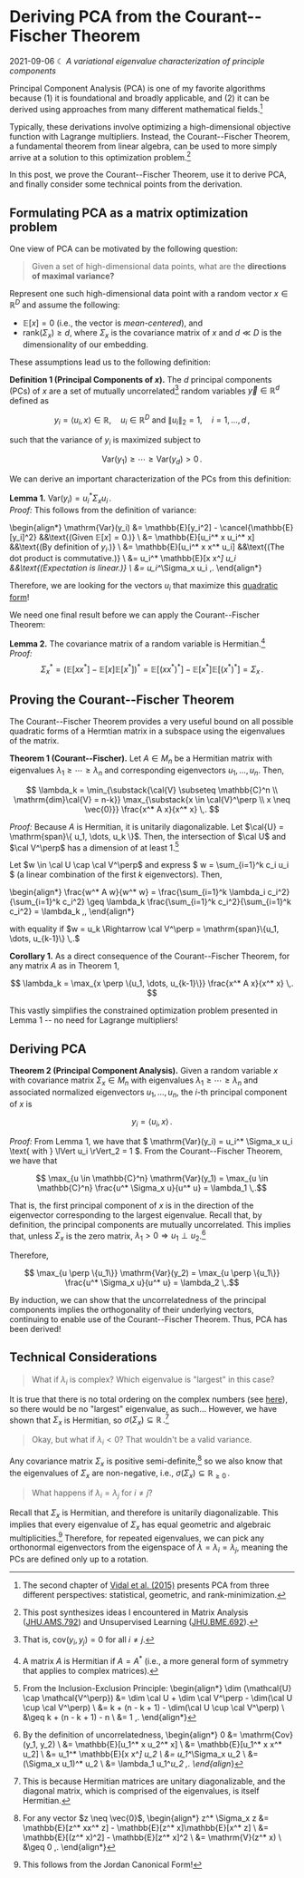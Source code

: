 # Deriving PCA from the Courant--Fischer Theorem
2021-09-06 ☾ *A variational eigenvalue characterization of principle components*

Principal Component Analysis (PCA) is one of my favorite algorithms because (1) it is foundational and broadly applicable, and (2) it can be derived using approaches from many different mathematical fields.[^1]

[^1]: The second chapter of [Vidal et al. (2015)](https://link.springer.com/content/pdf/10.1007/978-0-387-87811-9.pdf) presents PCA from three different perspectives: statistical, geometric, and rank-minimization.

Typically, these derivations involve optimizing a high-dimensional objective function with Lagrange multipliers. Instead, the Courant--Fischer Theorem, a fundamental theorem from linear algebra, can be used to more simply arrive at a solution to this optimization problem.[^2]

[^2]: This post synthesizes ideas I encountered in Matrix Analysis ([JHU.AMS.792](https://www.amazon.com/Matrix-Analysis-Second-Roger-Horn/dp/0521548233)) and Unsupervised Learning ([JHU.BME.692](http://www.vision.jhu.edu/teaching/learning/learning17/)).

In this post, we prove the Courant--Fischer Theorem, use it to derive PCA, and finally consider some technical points from the derivation.

## Formulating PCA as a matrix optimization problem

One view of PCA can be motivated by the following question:

> Given a set of high-dimensional data points, what are the **directions of maximal variance?**

Represent one such high-dimensional data point with a random vector $x \in \mathbb{R}^D$ and assume the following:

- $\mathbb{E}[x] = 0$ (i.e., the vector is *mean-centered*), and
- $\mathrm{rank}(\Sigma_x) \geq d$, where $\Sigma_x$ is the covariance matrix of $x$ and $d \ll D$ is the dimensionality of our embedding.

These assumptions lead us to the following definition:

**Definition 1 (Principal Components of $x$).**
The $d$ principal components (PCs) of $x$ are a set of mutually uncorrelated[^3] random variables $\vec{y} \in \mathbb{R}^d$ defined as

$$y_i = \langle u_i, x \rangle \in \mathbb{R},\quad u_i \in \mathbb{R}^D \text{ and } \lVert u_i \rVert_2 = 1,\quad i=1,\dots,d \,,$$

such that the variance of $y_i$ is maximized subject to

$$\mathrm{Var}(y_1) \geq \cdots \geq \mathrm{Var}(y_d) > 0 \,.$$

[^3]: That is, $\mathrm{cov}(y_i, y_j) = 0$ for all $i \neq j$.

We can derive an important characterization of the PCs from this definition:

**Lemma 1.** $\mathrm{Var}(y_i) = u_i^*\Sigma_x u_i \,.$
\
*Proof:*
This follows from the definition of variance:

\begin{align*}
    \mathrm{Var}(y_i)
    &= \mathbb{E}[y_i^2] - \cancel{\mathbb{E}[y_i]^2} &&\text{(Given $\mathbb{E}[x] = 0$.)} \\
    &= \mathbb{E}[u_i^* x u_i^* x] &&\text{(By definition of $y_i$.)} \\
    &= \mathbb{E}[u_i^* x x^* u_i] &&\text{(The dot product is commutative.)} \\
    &= u_i^* \mathbb{E}[x x^*] u_i &&\text{(Expectation is linear.)} \\
    &= u_i^*\Sigma_x u_i \,.
\end{align*}

Therefore, we are looking for the vectors $u_i$ that maximize this [quadratic form](https://en.wikipedia.org/wiki/Quadratic_form)!

We need one final result before we can apply the Courant--Fischer Theorem:

**Lemma 2.** The covariance matrix of a random variable is Hermitian.[^4]
\
*Proof:*
$$\Sigma_x^* = (\mathbb{E}[xx^*] - \mathbb{E}[x]\mathbb{E}[x^*])^* = \mathbb{E}[(xx^*)^*] - \mathbb{E}[x^*]\mathbb{E}[(x^*)^*] = \Sigma_x \,.$$

[^4]: A matrix $A$ is Hermitian if $A = A^*$ (i.e., a more general form of symmetry that applies to complex matrices).

## Proving the Courant--Fischer Theorem

The Courant--Fischer Theorem provides a very useful bound on all possible quadratic forms of a Hermtian matrix in a subspace using the eigenvalues of the matrix.

**Theorem 1 (Courant--Fischer).**
Let $A \in M_n$ be a Hermitian matrix with eigenvalues $\lambda_1 \geq \cdots \geq \lambda_n$ and corresponding eigenvectors $u_1, \dots, u_n$.
Then,

$$ \lambda_k =
\min_{\substack{\cal{V} \subseteq \mathbb{C}^n \\ \mathrm{dim}\cal{V} = n-k}}
\max_{\substack{x \in \cal{V}^\perp \\ x \neq \vec{0}}}
\frac{x^* A x}{x^* x} \,. $$

*Proof:*
Because $A$ is Hermitian, it is unitarily diagonalizable. Let $\cal{U} = \mathrm{span}\{ u_1, \dots, u_k \}$. Then, the intersection of $\cal U$ and $\cal V^\perp$ has a dimension of at least $1$.[^5]

[^5]: From the Inclusion-Exclusion Principle: \begin{align*} \dim (\mathcal{U} \cap \mathcal{V^\perp}) &= \dim \cal U + \dim \cal V^\perp - \dim(\cal U \cup \cal V^\perp) \\ &= k + (n - k + 1) - \dim(\cal U \cup \cal V^\perp) \\ &\geq k + (n - k + 1) - n \\ &= 1 \,. \end{align*}

Let $w \in \cal U \cap \cal V^\perp$ and express $ w = \sum_{i=1}^k c_i u_i $ (a linear combination of the first $k$ eigenvectors). Then,

\begin{align*}
    \frac{w^* A w}{w^* w}
    = \frac{\sum_{i=1}^k \lambda_i c_i^2}{\sum_{i=1}^k c_i^2}
    \geq \lambda_k \frac{\sum_{i=1}^k c_i^2}{\sum_{i=1}^k c_i^2}
    = \lambda_k \,,
\end{align*}

with equality if $w = u_k \Rightarrow \cal V^\perp = \mathrm{span}\{u_1, \dots, u_{k-1}\} \,.$

**Corollary 1.** As a direct consequence of the Courant--Fischer Theorem, for any matrix $A$ as in Theorem 1,

$$ \lambda_k =
\max_{x \perp \{u_1, \dots, u_{k-1}\}}
\frac{x^* A x}{x^* x} \,. $$

This vastly simplifies the constrained optimization problem presented in Lemma 1 -- no need for Lagrange multipliers!

## Deriving PCA

**Theorem 2 (Principal Component Analysis).**
Given a random variable $x$ with covariance matrix $\Sigma_x \in M_n$ with eigenvalues $\lambda_1 \geq \cdots \geq \lambda_n$ and associated normalized eigenvectors $u_1, \dots, u_n$, the $i$-th principal component of $x$ is

$$ y_i = \langle u_i, x \rangle \,.$$

*Proof:* From Lemma 1, we have that $ \mathrm{Var}(y_i) = u_i^* \Sigma_x u_i \text{ with } \lVert u_i \rVert_2 = 1 $. From the Courant--Fischer Theorem, we have that

$$ \max_{u \in \mathbb{C}^n} \mathrm{Var}(y_1) = \max_{u \in \mathbb{C}^n} \frac{u^* \Sigma_x u}{u^* u} = \lambda_1 \,.$$

That is, the first principal component of $x$ is in the direction of the eigenvector corresponding to the largest eigenvalue.
Recall that, by definition, the principal components are mutually uncorrelated.
This implies that, unless $\Sigma_x$ is the zero matrix, $\lambda_1 > 0 \Rightarrow u_1 \perp u_2$.[^6]

Therefore,

$$ \max_{u \perp \{u_1\}} \mathrm{Var}(y_2) = \max_{u \perp \{u_1\}} \frac{u^* \Sigma_x u}{u^* u} = \lambda_2 \,.$$

By induction, we can show that the uncorrelatedness of the principal components implies the orthogonality of their underlying vectors, continuing to enable use of the Courant--Fischer Theorem. Thus, PCA has been derived!

[^6]: By the definition of uncorrelatedness, \begin{align*} 0 &= \mathrm{Cov}(y_1, y_2) \\ &= \mathbb{E}[u_1^* x u_2^* x] \\ &= \mathbb{E}[u_1^* x x^* u_2] \\ &= u_1^* \mathbb{E}[x x^*] u_2 \\ &= u_1^*\Sigma_x u_2 \\ &= (\Sigma_x u_1)^* u_2 \\ &= \lambda_1 u_1^*u_2 \,. \end{align*}

## Technical Considerations

> What if $\lambda_i$ is complex? Which eigenvalue is "largest" in this case?

It is true that there is no total ordering on the complex numbers (see [here](https://math.stackexchange.com/questions/487997/total-ordering-on-complex-numbers)), so there would be no "largest" eigenvalue, as such... However, we have shown that $\Sigma_x$ is Hermitian, so $\sigma(\Sigma_x) \subseteq \mathbb{R}\,.$[^7]

[^7]: This is because Hermitian matrices are unitary diagonalizable, and the diagonal matrix, which is comprised of the eigenvalues, is itself Hermitian.

> Okay, but what if $\lambda_i < 0$? That wouldn't be a valid variance.

Any covariance matrix $\Sigma_x$ is positive semi-definite,[^8] so we also know that the eigenvalues of $\Sigma_x$ are non-negative, i.e., $\sigma(\Sigma_x) \subseteq \mathbb{R}_{\geq 0}\,.$

[^8]: For any vector $z \neq \vec{0}$, \begin{align*} z^* \Sigma_x z &= \mathbb{E}[z^* xx^* z] - \mathbb{E}[z^* x]\mathbb{E}[x^* z] \\ &= \mathbb{E}[(z^* x)^2] - \mathbb{E}[z^* x]^2 \\ &= \mathrm{V}(z^* x) \\ &\geq 0 \,. \end{align*}

> What happens if $\lambda_i = \lambda_j$ for $i \neq j$?

Recall that $\Sigma_x$ is Hermitian, and therefore is unitarily diagonalizable. This implies that every eigenvalue of $\Sigma_x$ has equal geometric and algebraic multiplicities.[^9] Therefore, for repeated eigenvalues, we can pick any orthonormal eigenvectors from the eigenspace of $\lambda = \lambda_i = \lambda_j$, meaning the PCs are defined only up to a rotation.

[^9]: This follows from the Jordan Canonical Form!